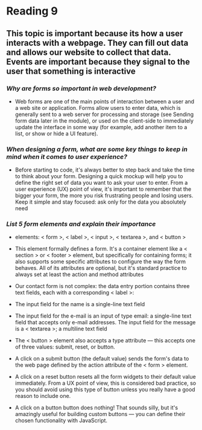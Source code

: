 # Reading 9 #

## This topic is important because its how a user interacts with a webpage. They can fill out data and allows our website to collect that data. Events are important because they signal to the user that something is interactive ##

### *Why are forms so important in web development?* ###

- Web forms are one of the main points of interaction between a user and a web site or application. Forms allow users to enter data, which is generally sent to a web server for processing and storage (see Sending form data later in the module), or used on the client-side to immediately update the interface in some way (for example, add another item to a list, or show or hide a UI feature).

### *When designing a form, what are some key things to keep in mind when it comes to user experience?* ###

- Before starting to code, it's always better to step back and take the time to think about your form. Designing a quick mockup will help you to define the right set of data you want to ask your user to enter. From a user experience (UX) point of view, it's important to remember that the bigger your form, the more you risk frustrating people and losing users. Keep it simple and stay focused: ask only for the data you absolutely need

### *List 5 form elements and explain their importance* ###

- elements: < form >, < label >, < input >, < textarea >, and < button >

- This element formally defines a form. It's a container element like a < section > or < footer > element, but specifically for containing forms; it also supports some specific attributes to configure the way the form behaves. All of its attributes are optional, but it's standard practice to always set at least the action and method attributes

- Our contact form is not complex: the data entry portion contains three text fields, each with a corresponding < label >:

- The input field for the name is a single-line text field

- The input field for the e-mail is an input of type email: a single-line text field that accepts only e-mail addresses.
The input field for the message is a < textarea >; a multiline text field

- The < button > element also accepts a type attribute — this accepts one of three values: submit, reset, or button.

- A click on a submit button (the default value) sends the form's data to the web page defined by the action attribute of the < form > element.

- A click on a reset button resets all the form widgets to their default value immediately. From a UX point of view, this is considered bad practice, so you should avoid using this type of button unless you really have a good reason to include one.

- A click on a button button does nothing! That sounds silly, but it's amazingly useful for building custom buttons — you can define their chosen functionality with JavaScript.